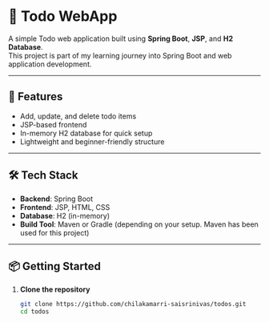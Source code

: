 # 📝 Todo WebApp

A simple Todo web application built using **Spring Boot**, **JSP**, and **H2 Database**.  
This project is part of my learning journey into Spring Boot and web application development.

---

## 🚀 Features

- Add, update, and delete todo items
- JSP-based frontend
- In-memory H2 database for quick setup
- Lightweight and beginner-friendly structure

---

## 🛠️ Tech Stack

- **Backend**: Spring Boot
- **Frontend**: JSP, HTML, CSS
- **Database**: H2 (in-memory)
- **Build Tool**: Maven or Gradle (depending on your setup. Maven has been used for this project)

---

## 📦 Getting Started

1. **Clone the repository**
   ```bash
   git clone https://github.com/chilakamarri-saisrinivas/todos.git
   cd todos
   ```
